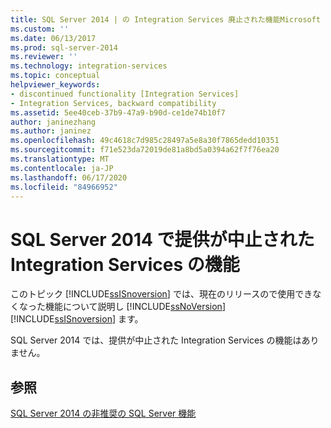 ```yaml
---
title: SQL Server 2014 | の Integration Services 廃止された機能Microsoft Docs
ms.custom: ''
ms.date: 06/13/2017
ms.prod: sql-server-2014
ms.reviewer: ''
ms.technology: integration-services
ms.topic: conceptual
helpviewer_keywords:
- discontinued functionality [Integration Services]
- Integration Services, backward compatibility
ms.assetid: 5ee40ceb-37b9-47a9-b90d-ce1de74b10f7
author: janinezhang
ms.author: janinez
ms.openlocfilehash: 49c4618c7d985c28497a5e8a30f7865dedd10351
ms.sourcegitcommit: f71e523da72019de81a8bd5a0394a62f7f76ea20
ms.translationtype: MT
ms.contentlocale: ja-JP
ms.lasthandoff: 06/17/2020
ms.locfileid: "84966952"
---
```

# <a name="discontinued-integration-services-functionality-in-sql-server-2014"></a>SQL Server 2014 で提供が中止された Integration Services の機能
  このトピック [!INCLUDE[ssISnoversion](../includes/ssisnoversion-md.md)] では、現在のリリースので使用できなくなった機能について説明し [!INCLUDE[ssNoVersion](../includes/ssnoversion-md.md)] [!INCLUDE[ssISnoversion](../includes/ssisnoversion-md.md)] ます。  
  
 SQL Server 2014 では、提供が中止された Integration Services の機能はありません。  
  
## <a name="see-also"></a>参照  
 [SQL Server 2014 の非推奨の SQL Server 機能](../../2014/getting-started/deprecated-sql-server-features-in-sql-server-2014.md)  
  
  
